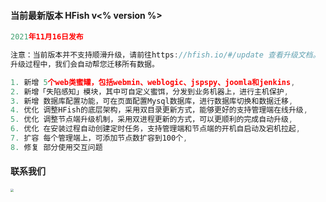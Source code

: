 #### 当前最新版本 HFish v<% version %>

```javascript
2021年11月16日发布

注意：当前版本并不支持顺滑升级，请前往https://hfish.io/#/update 查看升级文档。
升级过程中，我们会自动帮您迁移所有数据。

1. 新增 5个web类蜜罐，包括webmin、weblogic、jspspy、joomla和jenkins,
2. 新增「失陷感知」模块，其中可自定义蜜饵，分发到业务机器上，进行主机保护,
3. 新增 数据库配置功能，可在页面配置Mysql数据库，进行数据库切换和数据迁移,
4. 优化 调整HFish的底层架构，采用双目录更新方式，能够更好的支持管理端在线升级,
5. 优化 调整节点端升级机制，采用双进程更新的方式，可以更顺利的完成自动升级,
6. 优化 在安装过程自动创建定时任务，支持管理端和节点端的开机自启动及宕机拉起,
7. 扩容 每个管理端上，可添加节点数扩容到100个,
8. 修复 部分使用交互问题
```


#### 联系我们

<img src="http://img.threatbook.cn/hfish/image-20211221132836482.png" style="zoom: 33%;" />

